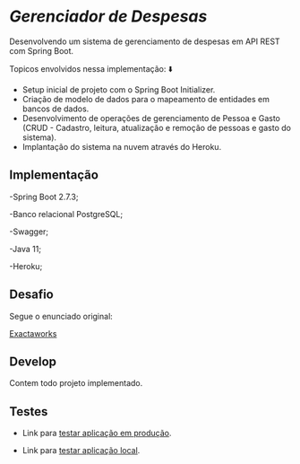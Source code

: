 # _Gerenciador de Despesas_

Desenvolvendo um sistema de gerenciamento de despesas em API REST com Spring Boot.

Topicos envolvidos nessa implementação: ⬇️

- Setup inicial de projeto com o Spring Boot Initializer.
- Criação de modelo de dados para o mapeamento de entidades em bancos de dados.
- Desenvolvimento de operações de gerenciamento de Pessoa e Gasto (CRUD - Cadastro, leitura, atualização e remoção de pessoas e gasto do sistema).
- Implantação do sistema na nuvem através do Heroku.

## Implementação

-Spring Boot 2.7.3;

-Banco relacional PostgreSQL;

-Swagger;

-Java 11;

-Heroku;

## Desafio
Segue o enunciado original:

[Exactaworks](https://drive.google.com/file/d/1IEGTgkVQPyV_WzOIngDrkcG9sw1Vfzt0/view?usp=sharing)

## Develop
Contem todo projeto implementado.

## Testes

- Link para [testar aplicação em produção](https://api-gestao-despesa.herokuapp.com/gestao-despesa/api/public/swagger-ui/index.html).

- Link para [testar aplicação local](http://localhost:8080/gestao-despesa/api/public/swagger-ui/index.html#).
